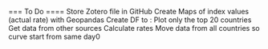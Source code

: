 
=== To Do ====
Store Zotero file in GitHub
Create Maps of index values (actual rate) with Geopandas
Create DF to  :
Plot  only the  top 20 countries
Get data from other sources
Calculate rates
Move data from all countries so curve start from same day0 
